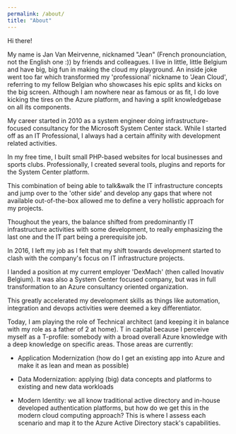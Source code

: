 ```yaml
---
permalink: /about/
title: "About"
---
```

Hi there!


My name is Jan Van Meirvenne, nicknamed "Jean" (French pronounciation, not the English one :)) by friends and colleagues. I live in little, little Belgium and have big, big fun in making the cloud my playground. An inside joke went too far which transformed my 'professional' nickname to 'Jean Cloud', referring to my fellow Belgian who showcases his epic splits and kicks on the big screen. Although I am nowhere near as famous or as fit, I do love kicking the tires on the Azure platform, and having a split knowledgebase on all its components.

My career started in 2010 as a system engineer doing infrastructure-focused consultancy for the Microsoft System Center stack. While I started off as an IT Professional, I always had a certain affinity with development related activities.

In my free time, I built small PHP-based websites for local businesses and sports clubs. Professionally, I created several tools, plugins and reports for the System Center platform.

This combination of being able to talk&walk the IT infrastructure concepts and jump over to the 'other side' and develop any gaps that where not available out-of-the-box allowed me to define a very hollistic approach for my projects.

Thoughout the years, the balance shifted from predominantly IT infrastructure activities with some development, to really emphasizing the last one and the IT part being a prerequisite job.

In 2016, I left my job as I felt that my shift towards development started to clash with the company's focus on IT infrastructure projects.

I landed a position at my current employer 'DexMach' (then called Inovativ Belgium). It was also a System Center focused company, but was in full transformation to an Azure consultancy oriented organization.

This greatly accelerated my development skills as things like automation, integration and devops activities were deemed a key differentiator.

Today, I am playing the role of Technical architect (and keeping it in balance with my role as a father of 2 at home). T in capital because I perceive myself as a T-profile: somebody with a broad overall Azure knowledge with a deep knowledge on specific areas. Those areas are currently:

* Application Modernization (how do I get an existing app into Azure and make it as lean and mean as possible)

* Data Modernization: applying (big) data concepts and platforms to existing and new data workloads

* Modern Identity: we all know traditional active directory and in-house developed authentication platforms, but how do we get this in the modern cloud computing approach? This is where I assess each scenario and map it to the Azure Active Directory stack's capabilities.





